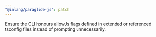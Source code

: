 ```yaml
---
"@inlang/paraglide-js": patch
---
```


Ensure the CLI honours allowJs flags defined in extended or referenced tsconfig files instead of prompting unnecessarily.
